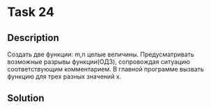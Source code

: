 # Task 24

## Description

Создать две функции:
m,n целые величины. Предусматривать возможные разрывы функции(ОДЗ), сопровождая ситуацию соответствующим комментарием. В главной программе вызвать функцию для трех разных значений x.

## Solution

```C++

```
